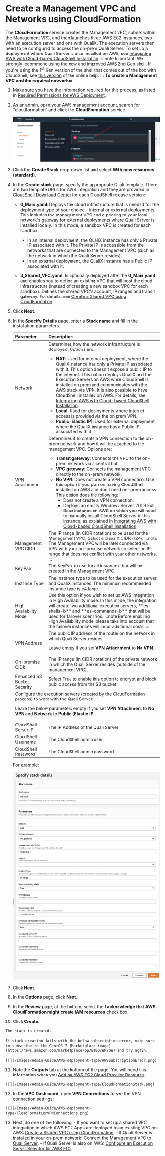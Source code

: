 # Create a Management VPC and Networks using CloudFormation

The **CloudFormation** service creates the Management VPC, subnet within the Management VPC, and then launches three AWS EC2 instances, two with an execution server and one with QualiX. The execution servers then need to be configured to access the on-prem Quali Server. To set up a deployment where Quali Server is also installed on AWS, see [Integrating AWS with Cloud-based CloudShell Installation](./integrating-aws-with-cloud-based-cloudshell.md).
:::note Important:
We strongly recommend using the new and improved [AWS 2nd Gen shell](https://github.com/orgs/QualiSystems/discussions/1695). If you're using the 1<sup>st</sup> Gen version of the shell that comes out of the box with CloudShell, see [this version](https://help-archive.quali.com/Online%20Help/2021.1/Portal/Content/Admn/VPC-Crt-Mng-VPC-Ntwrks.htm) of the online help.
:::
**To create a Management VPC and the required networks:**

1. Make sure you have the information required for this process, as listed in [Required Permissions for AWS Deployment](../required-permissions-for-aws-deployment.md).
2. As an admin, open your AWS management account, search for "cloudformation" and click the **CloudFormation** service.
    
    ![](/Images/Admin-Guide/AWS-deployment-type/CloudFormationSection.png)
    
3. Click the **Create Stack** drop-down list and select **With new resources (standard)**.
4. In the **Create stack** page, specify the appropriate Quali template. There are two template URLs for AWS integration and they are provided in [CloudShell Download Center](https://support.quali.com/hc/en-us/articles/231613247-Quali-s-Download-Center) for each CloudShell release version:
    
    - **0_Main.yaml**: Deploys the cloud infrastructure that is needed for the deployment type of your choice - internal or external deployments. This includes the management VPC and a peering to your local network's gateway for external deployments where Quali Server is installed locally. In this mode, a sandbox VPC is created for each sandbox.
        
        - In an internal deployment, the QualiX instance has only a Private IP associated with it. The Private IP is accessible from the networks that are connected to the Management VPC (such as the network in which the Quali Server resides).
        - In an external deployment, the QualiX instance has a Public IP associated with it.
            
    - **3_Shared_VPC.yaml**: Is optionally deployed after the **0_Main.yaml** and enables you to define an existing VPC that will host the cloud infrastructure (instead of creating a new sandbox VPC for each sandbox). Defines the shared VPC's account, IP ranges and transit gateway. For details, see [Create a Shared VPC using CloudFormation](../create-a-shared-vpc-using-cloudformation.md).
5. Click **Next**.
6. In the **Specify Details** page, enter a **Stack name** and fill in the installation parameters.
    
    <table>
        <thead>
            <tr>
            <th>Parameter</th>
            <th>Description</th>
            </tr>
        </thead>
        <tbody>
            <tr>
                <td>Network</td>
                <td>
                Determines how the network infrastructure is deployed. Options are:

    - **NAT**: Used for internal deployment, where the QualiX instance has only a Private IP associated with it. This option doesn’t expose a public IP to the internet. This option deploys QualiX and the Execution Servers on AWS while CloudShell is installed on prem and communicates with the AWS stack via VPN. It is also possible to have CloudShell installed on AWS. For details, see [Integrating AWS with Cloud-based CloudShell Installation](./integrating-aws-with-cloud-based-cloudshell.md).
    - **Local**: Used for deployments where internet access is provided via the on prem VPN.
    - **Public (Elastic IP)**: Used for external deployment, where the QualiX instance has a Public IP associated with it.
    </td>
            </tr>
            <tr>
                <td>VPN Attachment</td>
                <td>
                Determines if to create a VPN connection to the on-prem network and how it will be attached to the management VPC. Options are:

    - **Transit gateway**: Connects the VPC to the on-prem network via a central hub.
    - **VPC gateway**: Connects the management VPC directly to the on-prem network.
    - **No VPN**: Does not create a VPN connection. Use this option if you plan on having CloudShell installed on AWS and don’t need on-prem access. This option does the following:
        - Does not create a VPN connection.
        - Deploys an empty Windows Server 2019 Full Base instance on AWS on which you will need to manually install CloudShell Server in this instance, as explained in [Integrating AWS with Cloud-based CloudShell Installation](./integrating-aws-with-cloud-based-cloudshell.md).
    </td>
            </tr>
            <tr>
                <td>Management VPC CIDR</td>
                <td>
                The IP range (in CIDR notation) to be used for the Management VPC. Select a class C CIDR (/24).
    :::note
    The Management VPC will be later connected via VPN with your on-premise network so select an IP range that does not conflict with your other networks.
    :::
                </td>
            </tr>
            <tr>
                <td>Key Pair</td>
                <td>The KeyPair to use for all instances that will be created in the Management VPC.</td>
            </tr>
            <tr>
                <td>Instance Type</td>
                <td>The instance type to be used for the execution server and QualiX instances. The minimum recommended instance type is c4.large.</td>
            </tr>
            <tr>
                <td>High Availability Mode</td>
                <td>
                Use this option if you wish to set up AWS integration in High Availability mode. In this mode, the integration will create two additional execution servers, **es-shells-b** and **es-commands-b** that will be used for failover scenarios.
    :::note
    Before enabling High Availability mode, please take into account that the failover instances will incur additional costs.
    :::
                </td>
            </tr>
            <tr>
                <td>VPN Address</td>
                <td>
                The public IP address of the router on the network in which Quali Server resides.

    Leave empty if you set **VPN Attachment** to **No VPN**.
                </td>
            </tr>
            <tr>
                <td>On-premise CIDR</td>
                <td>The IP range (in CIDR notation) of the private network in which the Quali Server resides (outside of the management VPC).</td>
            </tr>
            <tr>
                <td>Enhanced S3 Bucket Security</td>
                <td>Select True to enable this option to encrypt and block public access from the S3 bucket.</td>
            </tr>
            <tr>
                <td colspan="2">
                Configure the execution servers (created by the CloudFormation process) to work with the Quali Server:

    Leave the below parameters empty if you set **VPN Attachment** to **No VPN** and **Network** to **Public (Elastic IP)**.
                </td>
            </tr>
            <tr>
                <td>CloudShell Server IP</td>
                <td>The IP Address of the Quali Server</td>
            </tr>
            <tr>
                <td>CloudShell Username</td>
                <td>The CloudShell admin user</td>
            </tr>
            <tr>
                <td>CloudShell Password</td>
                <td>The CloudShell admin password</td>
            </tr>
        </tbody>
    </table>
    
    For example:
    
    ![](/Images/Admin-Guide/AWS-deployment-type/CloudFormationInstallParams.png)
    
7. Click **Next**.
8. In the **Options** page, click **Next**.
    
9. In the **Review** page, at the bottom, select the **I acknowledge that AWS CloudFormation might create IAM resources** check box.
10.  Click **Create**.
    
    The stack is created.
    
    If stack creation fails with the below subscription error, make sure to subscribe to the CentOS 7 [Marketplace image](https://aws.amazon.com/marketplace/pp/B00O7WM7QW) and try again.
    
    ![](/Images/Admin-Guide/AWS-deployment-type/AWSSubscriptionError.png)
    
11.  Note the **Outputs** tab at the bottom of the page. You will need this information when you [Add an AWS EC2 Cloud Provider Resource](../add-an-aws-ec2-cloud-provider-resource.md).
    
    ![](/Images/Admin-Guide/AWS-deployment-type/CloudFormationStack.png)
    
12.  In the **VPC Dashboard**, open **VPN Connections** to see the VPN connection settings:
    
    ![](/Images/Admin-Guide/AWS-deployment-type/CloudFormationVPNConnections.png)
    
13.  Next, do one of the following:
    - If you want to set up a shared VPC integration in which AWS EC2 Apps are deployed to an existing VPC on AWS: [Create a Shared VPC using CloudFormation](../create-a-shared-vpc-using-cloudformation.md).
    - If Quali Server is installed in your on-prem network: [Connect the Management VPC to Quali Server](../connect-the-management-vpc-to-quali-server.md).
    - If Quali Server is also on AWS: [Configure an Execution Server Selector for AWS EC2](../configure-an-execution-server-selector-for-aws-ec2.md).
